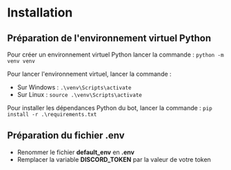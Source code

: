 # Installation

## Préparation de l'environnement virtuel Python

Pour créer un environnement virtuel Python lancer la commande : 
`python -m venv venv`

Pour lancer l'environnement virtuel, lancer la commande :
- Sur Windows : `.\venv\Scripts\activate`
- Sur Linux : `source .\venv\Scripts\activate`

Pour installer les dépendances Python du bot, lancer la commande :
`pip install -r .\requirements.txt`

## Préparation du fichier .env

- Renommer le fichier **default_env** en **.env**
- Remplacer la variable **DISCORD_TOKEN** par la valeur de votre token